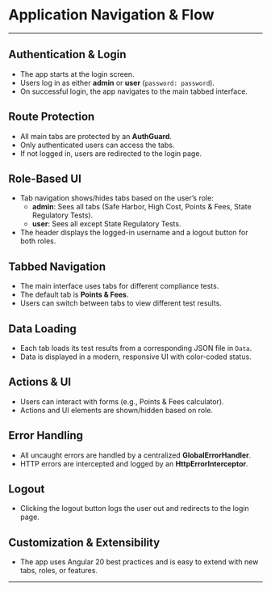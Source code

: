 # Application Navigation & Flow

---

## **Authentication & Login**
- The app starts at the login screen.
- Users log in as either **admin** or **user** (`password: password`).
- On successful login, the app navigates to the main tabbed interface.

## **Route Protection**
- All main tabs are protected by an **AuthGuard**.
- Only authenticated users can access the tabs.
- If not logged in, users are redirected to the login page.

## **Role-Based UI**
- Tab navigation shows/hides tabs based on the user’s role:
  - **admin**: Sees all tabs (Safe Harbor, High Cost, Points & Fees, State Regulatory Tests).
  - **user**: Sees all except State Regulatory Tests.
- The header displays the logged-in username and a logout button for both roles.

## **Tabbed Navigation**
- The main interface uses tabs for different compliance tests.
- The default tab is **Points & Fees**.
- Users can switch between tabs to view different test results.

## **Data Loading**
- Each tab loads its test results from a corresponding JSON file in `Data`.
- Data is displayed in a modern, responsive UI with color-coded status.

## **Actions & UI**
- Users can interact with forms (e.g., Points & Fees calculator).
- Actions and UI elements are shown/hidden based on role.

## **Error Handling**
- All uncaught errors are handled by a centralized **GlobalErrorHandler**.
- HTTP errors are intercepted and logged by an **HttpErrorInterceptor**.

## **Logout**
- Clicking the logout button logs the user out and redirects to the login page.

## **Customization & Extensibility**
- The app uses Angular 20 best practices and is easy to extend with new tabs, roles, or features.

---
